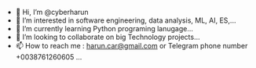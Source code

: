 - 👋 Hi, I’m @cyberharun
- 👀 I’m interested in software engineering, data analysis, ML, AI, ES,...
- 🌱 I’m currently learning Python programing lanugage...
- 💞️ I’m looking to collaborate on big Technology projects...
- 📫 How to reach me : harun.car@gmail.com or Telegram phone number +0038761260605 ...

<!---
cyberharun/cyberharun is a ✨ special ✨ repository because its `README.md` (this file) appears on your GitHub profile.
You can click the Preview link to take a look at your changes.
--->
